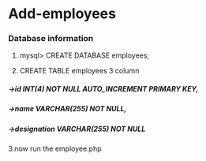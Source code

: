 # Add-employees
### Database information

1. mysql> CREATE DATABASE employees;

2. CREATE TABLE employees  3 column
  ##### ->id INT(4) NOT NULL AUTO_INCREMENT PRIMARY KEY,
  ##### ->name VARCHAR(255) NOT NULL,
  ##### ->designation VARCHAR(255) NOT NULL

3.now run the employee.php

